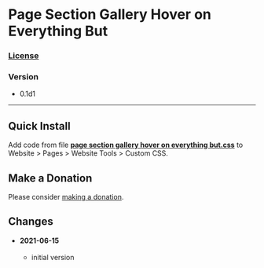 # Page Section Gallery Hover on Everything But

### [License][99]

### Version

  * 0.1d1

---

## Quick Install

Add code from file
**[page section gallery hover on everything but.css](page%20section%20gallery%20hover%20on%20everything%20but.css#L1)**
to Website > Pages > Website Tools > Custom CSS.

## Make a Donation

Please consider
[making a donation](https://github.com/tomsWebConsulting/twcsl#make-a-donation).

## Changes

<!-- * **2021-06-14**
<br><br>
  * reworked the autoClick part of the code to work in the wider variety of
    situations
  * code should now work on any page where there are atcb
  * bumped version to 0.1d2
  <br><br -->
* **2021-06-15**
<br><br>
  * initial version

[99]: https://github.com/tomsWebConsulting/twcsl/blob/main/LICENSE.txt#L1
